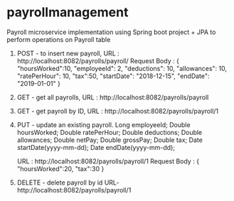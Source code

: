 # payrollmanagement
Payroll microservice implementation using Spring boot project + JPA to perform operations on Payroll table
1. POST - to insert new payroll,
   URL : http://localhost:8082/payrolls/payroll/
   Request Body :  {
 		"hoursWorked":10,
        "employeeId": 2,
        "deductions": 10,
        "allowances": 10,
        "ratePerHour": 10,
        "tax":50,
        "startDate": "2018-12-15",
        "endDate": "2019-01-01"
    }

2. GET - get all payrolls,
   URL : http://localhost:8082/payrolls/payroll
   
3. GET - get payroll by ID,
   URL : http://localhost:8082/payrolls/payroll/1
   
4. PUT - update an existing payroll.
     Long employeeId;
     Double hoursWorked;
     Double ratePerHour;
     Double deductions;
     Double allowances;
     Double netPay;
     Double grossPay;
     Double tax;
     Date startDate(yyyy-mm-dd);
     Date endDate(yyyy-mm-dd);

   URL : http://localhost:8082/payrolls/payroll/1
   Request Body : {
 		"hoursWorked":20,
        "tax":30
    }

5. DELETE - delete payroll by id
   URL- http://localhost:8082/payrolls/payroll/1
